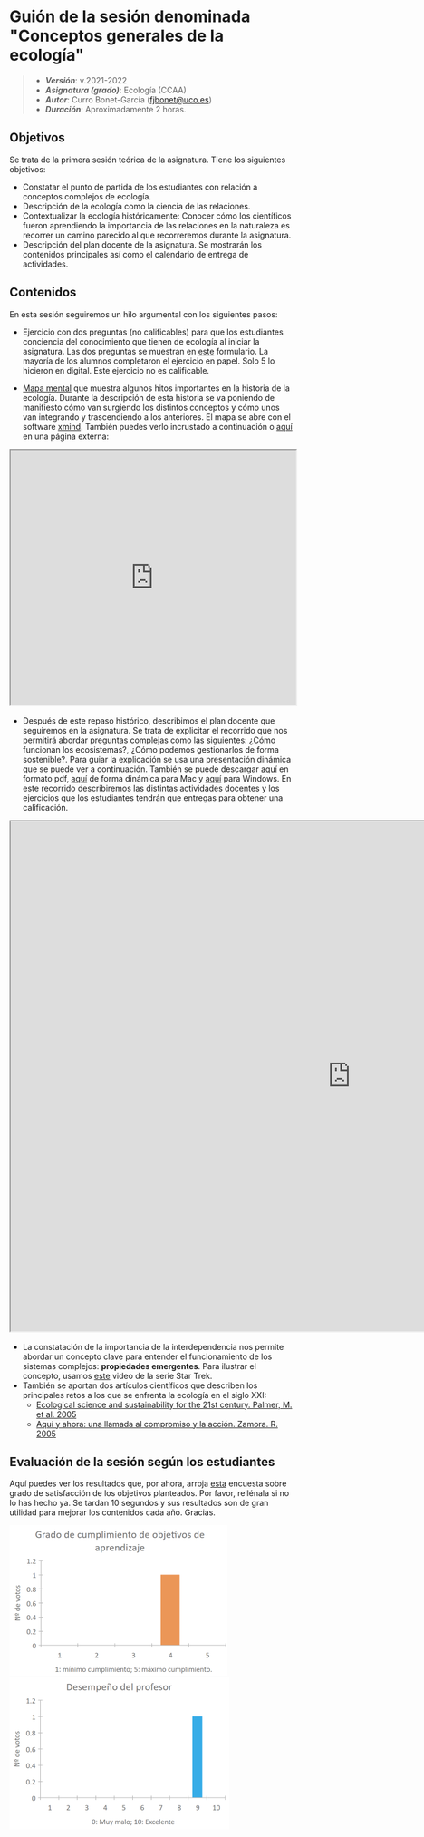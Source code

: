 # Guión de la sesión denominada "Conceptos generales de la ecología"


> + **_Versión_**: v.2021-2022
> + **_Asignatura (grado)_**: Ecología (CCAA)
> + **_Autor_**: Curro Bonet-García (fjbonet@uco.es)
> + **_Duración_**: Aproximadamente 2 horas.



## Objetivos 

Se trata de la primera sesión teórica de la asignatura. Tiene los siguientes objetivos:

 + Constatar el punto de partida de los estudiantes con relación a conceptos complejos de ecología.
 + Descripción de la ecología como la ciencia de las relaciones.
 + Contextualizar la ecología históricamente: Conocer cómo los científicos fueron aprendiendo la importancia de las relaciones en la naturaleza es recorrer un camino parecido al que recorreremos durante la asignatura.
 + Descripción del plan docente de la asignatura. Se mostrarán los contenidos principales así como el calendario de entrega de actividades. 

 ## Contenidos
En esta sesión seguiremos un hilo argumental con los siguientes pasos:
+ Ejercicio con dos preguntas (no calificables) para que los estudiantes conciencia del conocimiento que tienen de ecología al iniciar la asignatura. Las dos preguntas se muestran en [este](https://docs.google.com/forms/d/e/1FAIpQLSfowHXCmWr7icMaLpv2k3CjRxE6RgxQ38d9fi_vr_x6ZhMf4g/viewform?usp=sf_link) formulario. La mayoría de los alumnos completaron el ejercicio en papel. Solo 5 lo hicieron en digital. Este ejercicio no es calificable. 

+ [Mapa mental](https://github.com/aprendiendo-cosas/generalidades_ecologia_ccaa/raw/2021---2022/presentacion/historia_ecologia.xmind) que muestra algunos hitos importantes en la historia de la ecología. Durante la descripción de esta historia se va poniendo de manifiesto cómo van surgiendo los distintos conceptos y cómo unos van integrando y trascendiendo a los anteriores. El mapa se abre con el software [xmind](https://www.xmind.net/). También puedes verlo incrustado a continuación o [aquí](https://rawcdn.githack.com/aprendiendo-cosas/Te_generalidades_ecologia_ccaa/2021---2022/presentacion/historia_ecologia.html) en una página externa:

  

<iframe
  src="https://rawcdn.githack.com/aprendiendo-cosas/Te_generalidades_ecologia_ccaa/2021---2022/presentacion/historia_ecologia.html"
  style="width:100%; height:450px;"
></iframe>


+ Después de este repaso histórico, describimos el plan docente que seguiremos en la asignatura. Se trata de explicitar el recorrido que nos permitirá abordar preguntas complejas como las siguientes: ¿Cómo funcionan los ecosistemas?,  ¿Cómo podemos gestionarlos de forma sostenible?. Para guiar la explicación se usa una presentación dinámica que se puede ver a continuación. También se puede descargar [aquí](https://github.com/aprendiendo-cosas/Te_generalidades_ecologia_ccaa/raw/2021---2022/presentacion/plan_docente_ecologia_ccaa_2021_2022.pdf) en formato pdf, [aquí](https://github.com/aprendiendo-cosas/Te_generalidades_ecologia_ccaa/raw/2021---2022/presentacion/plan_docente_ecologia_ccaa_2021_2022.zip) de forma dinámica para Mac y [aquí](https://github.com/aprendiendo-cosas/Te_generalidades_ecologia_ccaa/raw/2021---2022/presentacion/plan_docente_ecologia_ccaa_2021_2022.exe) para Windows. En este recorrido describiremos las distintas actividades docentes y los ejercicios que los estudiantes tendrán que entregas para obtener una calificación.

<p><iframe src="https://prezi.com/view/IjZshGF9HOxgKFkKrQjB/embed" width="1200" height="900"> </iframe></p>

+ La constatación de la importancia de la interdependencia nos permite abordar un concepto clave para entender el funcionamiento de los sistemas complejos: **propiedades emergentes**. Para ilustrar el concepto, usamos [este](https://www.youtube.com/watch?v=LSXffX8weME) video de la serie Star Trek. 
+ También se aportan dos artículos científicos que describen los principales retos a los que se enfrenta la ecología en el siglo XXI:
  + [Ecological science and sustainability for the 21st century. Palmer, M. et al. 2005](https://github.com/aprendiendo-cosas/generalidades_ecologia_ccaa/raw/2021---2022/biblio/Palmer_et_al-2005-Frontiers_in_Ecology_and_the_Environment.pdf)
  + [Aquí y ahora: una llamada al compromiso y la acción. Zamora. R. 2005](https://github.com/aprendiendo-cosas/generalidades_ecologia_ccaa/raw/2021---2022/biblio/zamora_2005.pdf)



## Evaluación de la sesión según los estudiantes

Aquí puedes ver los resultados que, por ahora, arroja [esta](https://docs.google.com/forms/d/e/1FAIpQLScbCKaNkzzjV5bH0yek41FO-KS7LtLhT_ilITS_ZR0Z2XJyCA/viewform?usp=sf_link) encuesta sobre grado de satisfacción de los objetivos planteados. Por favor, rellénala si no lo has hecho ya. Se tardan 10 segundos y sus resultados son de gran utilidad para mejorar los contenidos cada año. Gracias.



<img src="https://github.com/aprendiendo-cosas/Te_generalidades_ecologia_ccaa/raw/2021---2022/imagenes/cumplimiento_objetivos.png" alt="image" style="zoom:50%;" />


<img src="https://github.com/aprendiendo-cosas/Te_generalidades_ecologia_ccaa/raw/2021---2022/imagenes/desempenio_profesor.png" alt="image" style="zoom:50%;" />
